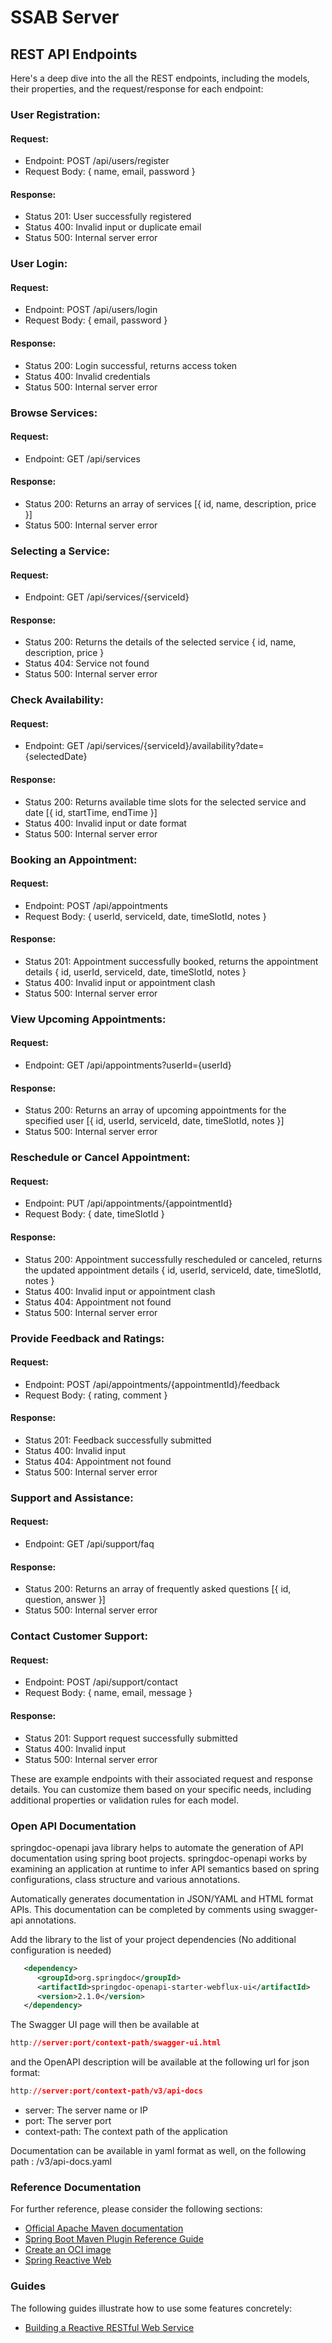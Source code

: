 # SSAB Server

## REST API Endpoints
Here's a deep dive into the all the REST endpoints, including the models, their properties, and the request/response for each endpoint:

### User Registration:

#### Request:
* Endpoint: POST /api/users/register 
* Request Body: { name, email, password }
#### Response:
* Status 201: User successfully registered 
* Status 400: Invalid input or duplicate email 
* Status 500: Internal server error

### User Login:
#### Request:
* Endpoint: POST /api/users/login
* Request Body: { email, password }
#### Response:
* Status 200: Login successful, returns access token
* Status 400: Invalid credentials
* Status 500: Internal server error

### Browse Services:
#### Request:
* Endpoint: GET /api/services
#### Response:
* Status 200: Returns an array of services [{ id, name, description, price }]
* Status 500: Internal server error

### Selecting a Service:
#### Request:
* Endpoint: GET /api/services/{serviceId}
#### Response:
* Status 200: Returns the details of the selected service { id, name, description, price }
* Status 404: Service not found
* Status 500: Internal server error

### Check Availability:
#### Request:
* Endpoint: GET /api/services/{serviceId}/availability?date={selectedDate}
#### Response:
* Status 200: Returns available time slots for the selected service and date [{ id, startTime, endTime }]
* Status 400: Invalid input or date format
* Status 500: Internal server error

### Booking an Appointment:
#### Request:
* Endpoint: POST /api/appointments
* Request Body: { userId, serviceId, date, timeSlotId, notes }
#### Response:
* Status 201: Appointment successfully booked, returns the appointment details { id, userId, serviceId, date, timeSlotId, notes }
* Status 400: Invalid input or appointment clash
* Status 500: Internal server error

### View Upcoming Appointments:
#### Request:
* Endpoint: GET /api/appointments?userId={userId}
#### Response:
* Status 200: Returns an array of upcoming appointments for the specified user [{ id, userId, serviceId, date, timeSlotId, notes }]
* Status 500: Internal server error

### Reschedule or Cancel Appointment:
#### Request:
* Endpoint: PUT /api/appointments/{appointmentId}
* Request Body: { date, timeSlotId }
#### Response:
* Status 200: Appointment successfully rescheduled or canceled, returns the updated appointment details { id, userId, serviceId, date, timeSlotId, notes }
* Status 400: Invalid input or appointment clash
* Status 404: Appointment not found
* Status 500: Internal server error

### Provide Feedback and Ratings:
#### Request:
* Endpoint: POST /api/appointments/{appointmentId}/feedback
* Request Body: { rating, comment }
#### Response:
* Status 201: Feedback successfully submitted
* Status 400: Invalid input
* Status 404: Appointment not found
* Status 500: Internal server error

### Support and Assistance:
#### Request:
* Endpoint: GET /api/support/faq
#### Response:
* Status 200: Returns an array of frequently asked questions [{ id, question, answer }]
* Status 500: Internal server error

### Contact Customer Support:
#### Request:
* Endpoint: POST /api/support/contact 
* Request Body: { name, email, message }
#### Response:
* Status 201: Support request successfully submitted 
* Status 400: Invalid input 
* Status 500: Internal server error

These are example endpoints with their associated request and response details. You can customize them based on your specific needs, including additional properties or validation rules for each model.

### Open API Documentation
springdoc-openapi java library helps to automate the generation of API documentation using spring boot projects. springdoc-openapi works by examining an application at runtime to infer API semantics based on spring configurations, class structure and various annotations.

Automatically generates documentation in JSON/YAML and HTML format APIs. This documentation can be completed by comments using swagger-api annotations.

Add the library to the list of your project dependencies (No additional configuration is needed)
```xml
   <dependency>
      <groupId>org.springdoc</groupId>
      <artifactId>springdoc-openapi-starter-webflux-ui</artifactId>
      <version>2.1.0</version>
   </dependency>
```

The Swagger UI page will then be available at 
```css
http://server:port/context-path/swagger-ui.html 
```
and the OpenAPI description will be available at the following url for json format: 
```css
http://server:port/context-path/v3/api-docs
```
* server: The server name or IP 
* port: The server port 
* context-path: The context path of the application

Documentation can be available in yaml format as well, on the following path : /v3/api-docs.yaml
### Reference Documentation
For further reference, please consider the following sections:

* [Official Apache Maven documentation](https://maven.apache.org/guides/index.html)
* [Spring Boot Maven Plugin Reference Guide](https://docs.spring.io/spring-boot/docs/3.1.0/maven-plugin/reference/html/)
* [Create an OCI image](https://docs.spring.io/spring-boot/docs/3.1.0/maven-plugin/reference/html/#build-image)
* [Spring Reactive Web](https://docs.spring.io/spring-boot/docs/3.1.0/reference/htmlsingle/#web.reactive)

### Guides
The following guides illustrate how to use some features concretely:

* [Building a Reactive RESTful Web Service](https://spring.io/guides/gs/reactive-rest-service/)

